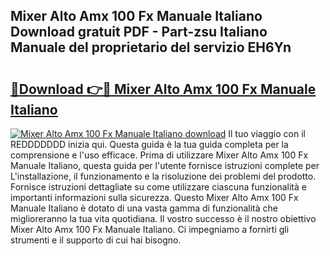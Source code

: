 ## Mixer Alto Amx 100 Fx Manuale Italiano Download gratuit PDF - Part-zsu Italiano Manuale del proprietario del servizio EH6Yn

# <h2><a href="http://dffed0.blite.top/?on=Mixer+Alto+Amx+100+Fx+Manuale+Italiano">🔗Download 👉🔴 Mixer Alto Amx 100 Fx Manuale Italiano</a></h2>

[![Mixer Alto Amx 100 Fx Manuale Italiano download](https://i.imgur.com/lujVjoI.png)](http://dffed0.blite.top/?on=Mixer+Alto+Amx+100+Fx+Manuale+Italiano)
Il tuo viaggio con il REDDDDDDD inizia qui. Questa guida è la tua guida completa per la comprensione e l'uso efficace. Prima di utilizzare Mixer Alto Amx 100 Fx Manuale Italiano, questa guida per l'utente fornisce istruzioni complete per L'installazione, il funzionamento e la risoluzione dei problemi del prodotto. Fornisce istruzioni dettagliate su come utilizzare ciascuna funzionalità e importanti informazioni sulla sicurezza. Questo Mixer Alto Amx 100 Fx Manuale Italiano è dotato di una vasta gamma di funzionalità che miglioreranno la tua vita quotidiana. Il vostro successo è il nostro obiettivo Mixer Alto Amx 100 Fx Manuale Italiano. Ci impegniamo a fornirti gli strumenti e il supporto di cui hai bisogno.
